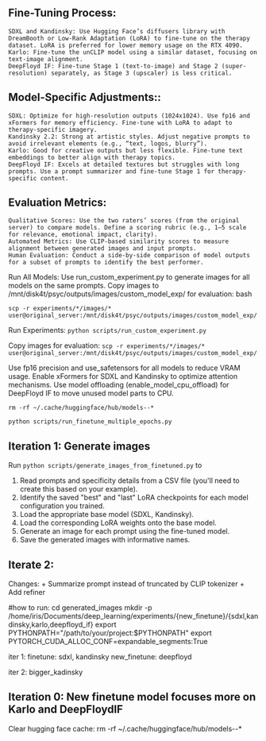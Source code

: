 ## Fine-Tuning Process:
    SDXL and Kandinsky: Use Hugging Face’s diffusers library with DreamBooth or Low-Rank Adaptation (LoRA) to fine-tune on the therapy dataset. LoRA is preferred for lower memory usage on the RTX 4090.
    Karlo: Fine-tune the unCLIP model using a similar dataset, focusing on text-image alignment.
    DeepFloyd IF: Fine-tune Stage 1 (text-to-image) and Stage 2 (super-resolution) separately, as Stage 3 (upscaler) is less critical.


## Model-Specific Adjustments::
    SDXL: Optimize for high-resolution outputs (1024x1024). Use fp16 and xFormers for memory efficiency. Fine-tune with LoRA to adapt to therapy-specific imagery.
    Kandinsky 2.2: Strong at artistic styles. Adjust negative prompts to avoid irrelevant elements (e.g., “text, logos, blurry”).
    Karlo: Good for creative outputs but less flexible. Fine-tune text embeddings to better align with therapy topics.
    DeepFloyd IF: Excels at detailed textures but struggles with long prompts. Use a prompt summarizer and fine-tune Stage 1 for therapy-specific content.


## Evaluation Metrics:
    Qualitative Scores: Use the two raters’ scores (from the original server) to compare models. Define a scoring rubric (e.g., 1–5 scale for relevance, emotional impact, clarity).
    Automated Metrics: Use CLIP-based similarity scores to measure alignment between generated images and input prompts.
    Human Evaluation: Conduct a side-by-side comparison of model outputs for a subset of prompts to identify the best performer.


Run All Models:
Use run_custom_experiment.py to generate images for all models on the same prompts.
Copy images to /mnt/disk4t/psyc/outputs/images/custom_model_exp/ for evaluation:
bash

```scp -r experiments/*/images/* user@original_server:/mnt/disk4t/psyc/outputs/images/custom_model_exp/```


Run Experiments:
```python scripts/run_custom_experiment.py```


Copy images for evaluation:
```scp -r experiments/*/images/* user@original_server:/mnt/disk4t/psyc/outputs/images/custom_model_exp/```


Use fp16 precision and use_safetensors for all models to reduce VRAM usage.
Enable xFormers for SDXL and Kandinsky to optimize attention mechanisms.
Use model offloading (enable_model_cpu_offload) for DeepFloyd IF to move unused model parts to CPU.


```rm -rf ~/.cache/huggingface/hub/models--*```

```python scripts/run_finetune_multiple_epochs.py```

## Iteration 1: Generate images
Run ```python scripts/generate_images_from_finetuned.py``` to
1. Read prompts and specificity details from a CSV file (you'll need to create this based on your example).
2. Identify the saved "best" and "last" LoRA checkpoints for each model configuration you trained.
3. Load the appropriate base model (SDXL, Kandinsky).
4. Load the corresponding LoRA weights onto the base model.
5. Generate an image for each prompt using the fine-tuned model.
6. Save the generated images with informative names.



## Iterate 2: 
Changes: + Summarize prompt instead of truncated by CLIP tokenizer
         + Add refiner


#how to run:
cd generated_images
mkdir -p /home/iris/Documents/deep_learning/experiments/{new_finetune}/{sdxl,kandinsky,karlo,deepfloyd_if}
export PYTHONPATH="/path/to/your/project:$PYTHONPATH"
export PYTORCH_CUDA_ALLOC_CONF=expandable_segments:True

iter 1:
    finetune: sdxl, kandinsky
    new_finetune: deepfloyd

iter 2: 
    bigger_kadinsky


## Iteration 0: New finetune model focuses more on Karlo and DeepFloydIF
Clear hugging face cache: rm -rf ~/.cache/huggingface/hub/models--*
